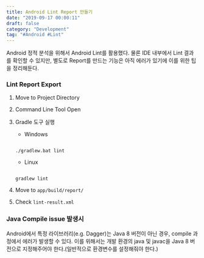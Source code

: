 ```yaml
---
title: Android Lint Report 만들기
date: "2019-09-17 00:00:11"
draft: false
category: "Development"
tag: "#Android #Lint"
---
```


Android 정적 분석을 위해서 Android Lint를 활용했다. 물론 IDE 내부에서 Lint 결과를 확인할 수 있지만, 별도로 Report를 만드는 기능은 아직 에러가 있기에 이를 위한 팁을 정리해둔다.

### Lint Report Export

1. Move to Project Directory

2. Command Line Tool Open

3. Gradle 도구 실행

   - Windows

   ```shell-session

   ./gradlew.bat lint

   ```

   - Linux

   ```

   gradlew lint

   ```

4. Move to `app/build/report/`

5. Check `lint-result.xml`

### Java Compile issue 발생시

Android에서 특정 라이브러리(e.g. Dagger)는 Java 8 버전이 아닌 경우, compile 과정에서 에러가 발생할 수 있다. 이를 위해서는 개발 환경의 java 및 javac을 Java 8 버전으로 지정해주어야 한다.(일반적으로 환경변수를 설정해줘야 한다.)
